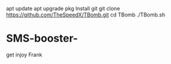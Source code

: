 apt update
apt upgrade 
pkg Install git
git clone https://github.com/TheSpeedX/TBomb.git
cd TBomb
./TBomb.sh


# SMS-booster-
get injoy Frank 
